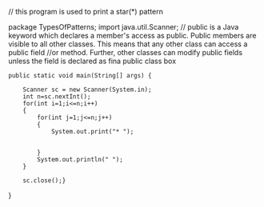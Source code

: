 // this program is used to print a star(*) pattern

package TypesOfPatterns;
import java.util.Scanner;
// public is a Java keyword which declares a member's access as public. Public members are visible to all other classes. This means that any other class can access a public field //or method. Further, other classes can modify public fields unless the field is declared as fina
public class box 

	public static void main(String[] args) {
		
		Scanner sc = new Scanner(System.in);
		int n=sc.nextInt();
		for(int i=1;i<=n;i++)
		{
			for(int j=1;j<=n;j++)
			{
				System.out.print("* ");
				
				
			}
			System.out.println(" ");
		}

		sc.close();}

}
